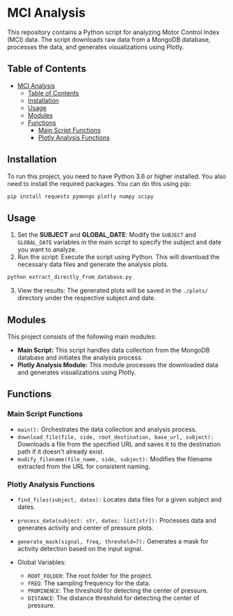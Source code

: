 # MCI Analysis

This repository contains a Python script for analyzing Motor Control Index (MCI) data. The script downloads raw data from a MongoDB database, processes the data, and generates visualizations using Plotly.

## Table of Contents

- [MCI Analysis](#mci-analysis)
  - [Table of Contents](#table-of-contents)
  - [Installation](#installation)
  - [Usage](#usage)
  - [Modules](#modules)
  - [Functions](#functions)
    - [Main Script Functions](#main-script-functions)
    - [Plotly Analysis Functions](#plotly-analysis-functions)

## Installation

To run this project, you need to have Python 3.6 or higher installed. You also need to install the required packages. You can do this using pip:

```bash
pip install requests pymongo plotly numpy scipy
```

## Usage

1. Set the **SUBJECT** and **GLOBAL_DATE**: Modify the `SUBJECT` and `GLOBAL_DATE` variables in the main script to specify the subject and date you want to analyze.
2. Run the script: Execute the script using Python. This will download the necessary data files and generate the analysis plots.

```bash
python extract_directly_from_database.py
```

3. View the results: The generated plots will be saved in the `./plots/` directory under the respective subject and date.

## Modules
This project consists of the following main modules:

- **Main Script:** This script handles data collection from the MongoDB database and initiates the analysis process.
- **Plotly Analysis Module:** This module processes the downloaded data and generates visualizations using Plotly.


## Functions

### Main Script Functions

- `main():` Orchestrates the data collection and analysis process.
- `download_file(file, side, root_destination, base_url, subject):` Downloads a file from the specified URL and saves it to the destination path if it doesn't already exist.
- `modify_filename(file_name, side, subject):` Modifies the filename extracted from the URL for consistent naming.

### Plotly Analysis Functions

- `find_files(subject, dates):` Locates data files for a given subject and dates.
- `process_data(subject: str, dates: list[str]):` Processes data and generates activity and center of pressure plots.
- `generate_mask(signal, freq, threshold=7):` Generates a mask for activity detection based on the input signal.

- Global Variables:
  - `ROOT_FOLDER`: The root folder for the project.
  - `FREQ`: The sampling frequency for the data.
  - `PROMINENCE`: The threshold for detecting the center of pressure.
  - `DISTANCE`: The distance threshold for detecting the center of pressure.
